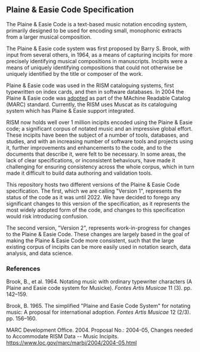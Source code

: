 ## Plaine & Easie Code Specification

The Plaine & Easie Code is a text-based music notation encoding system, primarily designed to be used
for encoding small, monophonic extracts from a larger musical composition. 

The Plaine & Easie code system was first proposed by Barry S. Brook, with input from several others, in 1964, 
as a means of capturing incipits for more precisely identifying musical compositions in manuscripts. Incipits were
a means of uniquely identifying compositions that could not otherwise be uniquely identified by the title or composer
of the work.

Plaine & Easie code was used in the RISM cataloguing systems, first typewritten on index cards, and then in 
software databases. In 2004 the Plaine & Easie code was [adopted](https://www.loc.gov/marc/marbi/2004/2004-05.html) as 
part of the MAchine Readable Catalog (MARC) standard. Currently, the RISM uses Muscat as its cataloguing system which
has Plaine & Easie support integrated.

RISM now holds well over 1 million incipits encoded using the Plaine & Easie code; a significant corpus of notated music
and an impressive global effort. These incipits have been the subject of a number of tools, databases,
and studies, and with an increasing number of software tools and projects using it, further improvements and enhancements
to the code, and to the documents that describe it, were felt to be necessary. In some areas, the lack of clear specifications,
or inconsistent behaviours, have made it challenging for ensuring consistency across the whole corpus, which in turn
made it difficult to build data authoring and validation tools. 

This repository hosts two different versions of the Plaine & Easie Code specification. The first, which we are calling
"Version 1", represents the status of the code as it was until 2022. We have decided to forego any significant changes
to this version of the specification, as it represents the most widely adopted form of the code, and changes to this
specification would risk introducing confusion.

The second version, "Version 2", represents work-in-progress for changes to the Plaine & Easie Code. These changes are
largely based in the goal of making the Plaine & Easie Code more consistent, such that the large existing corpus of 
incipits can be more easily used in notation search, data analysis, and data science.


### References

Brook, B., et al. 1964. Notating music with ordinary typewriter characters (A Plaine and Easie code system for Musicke). 
_Fontes Artis Musicae_ 11 (3). pp. 142–159.

Brook, B. 1965. The simplified "Plaine and Easie Code System" for notating music: A proposal for international adoption. 
_Fontes Artis Musicae_ 12 (2/3). pp. 156–160.

MARC Development Office. 2004. Proposal No.: 2004-05, Changes needed to Accommodate RISM Data -- Music Incipits. 
https://www.loc.gov/marc/marbi/2004/2004-05.html
